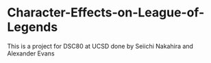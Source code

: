 # Character-Effects-on-League-of-Legends
This is a project for DSC80 at UCSD done by Seiichi Nakahira and Alexander Evans
